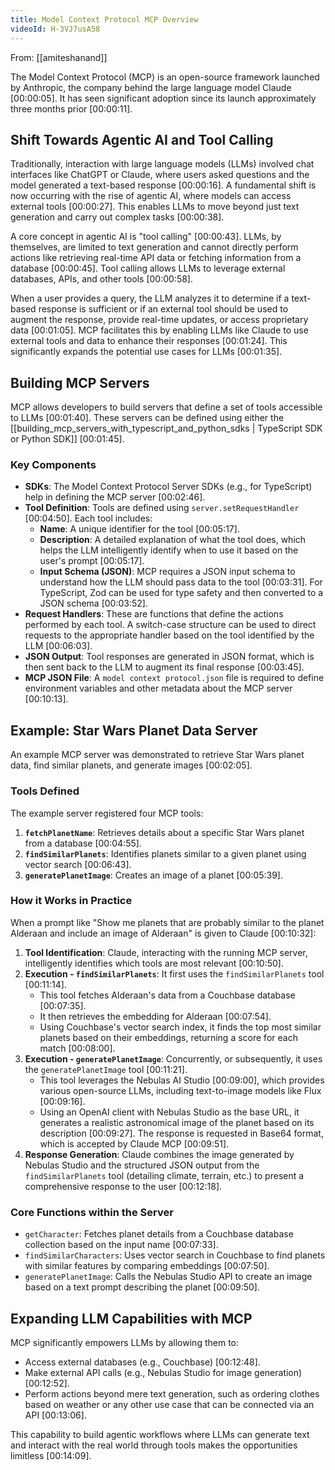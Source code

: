 ```yaml
---
title: Model Context Protocol MCP Overview
videoId: H-3VJ7usA58
---
```


From: [[amiteshanand]] <br/> 

The Model Context Protocol (MCP) is an open-source framework launched by Anthropic, the company behind the large language model Claude <a class="yt-timestamp" data-t="00:00:05">[00:00:05]</a>. It has seen significant adoption since its launch approximately three months prior <a class="yt-timestamp" data-t="00:00:11">[00:00:11]</a>.

## Shift Towards Agentic AI and Tool Calling

Traditionally, interaction with large language models (LLMs) involved chat interfaces like ChatGPT or Claude, where users asked questions and the model generated a text-based response <a class="yt-timestamp" data-t="00:00:16">[00:00:16]</a>. A fundamental shift is now occurring with the rise of agentic AI, where models can access external tools <a class="yt-timestamp" data-t="00:00:27">[00:00:27]</a>. This enables LLMs to move beyond just text generation and carry out complex tasks <a class="yt-timestamp" data-t="00:00:38">[00:00:38]</a>.

A core concept in agentic AI is "tool calling" <a class="yt-timestamp" data-t="00:00:43">[00:00:43]</a>. LLMs, by themselves, are limited to text generation and cannot directly perform actions like retrieving real-time API data or fetching information from a database <a class="yt-timestamp" data-t="00:00:45">[00:00:45]</a>. Tool calling allows LLMs to leverage external databases, APIs, and other tools <a class="yt-timestamp" data-t="00:00:58">[00:00:58]</a>.

When a user provides a query, the LLM analyzes it to determine if a text-based response is sufficient or if an external tool should be used to augment the response, provide real-time updates, or access proprietary data <a class="yt-timestamp" data-t="00:01:05">[00:01:05]</a>. MCP facilitates this by enabling LLMs like Claude to use external tools and data to enhance their responses <a class="yt-timestamp" data-t="00:01:24">[00:01:24]</a>. This significantly expands the potential use cases for LLMs <a class="yt-timestamp" data-t="00:01:35">[00:01:35]</a>.

## Building MCP Servers

MCP allows developers to build servers that define a set of tools accessible to LLMs <a class="yt-timestamp" data-t="00:01:40">[00:01:40]</a>. These servers can be defined using either the [[building_mcp_servers_with_typescript_and_python_sdks | TypeScript SDK or Python SDK]] <a class="yt-timestamp" data-t="00:01:45">[00:01:45]</a>.

### Key Components

*   **SDKs**: The Model Context Protocol Server SDKs (e.g., for TypeScript) help in defining the MCP server <a class="yt-timestamp" data-t="00:02:46">[00:02:46]</a>.
*   **Tool Definition**: Tools are defined using `server.setRequestHandler` <a class="yt-timestamp" data-t="00:04:50">[00:04:50]</a>. Each tool includes:
    *   **Name**: A unique identifier for the tool <a class="yt-timestamp" data-t="00:05:17">[00:05:17]</a>.
    *   **Description**: A detailed explanation of what the tool does, which helps the LLM intelligently identify when to use it based on the user's prompt <a class="yt-timestamp" data-t="00:05:17">[00:05:17]</a>.
    *   **Input Schema (JSON)**: MCP requires a JSON input schema to understand how the LLM should pass data to the tool <a class="yt-timestamp" data-t="00:03:31">[00:03:31]</a>. For TypeScript, Zod can be used for type safety and then converted to a JSON schema <a class="yt-timestamp" data-t="00:03:52">[00:03:52]</a>.
*   **Request Handlers**: These are functions that define the actions performed by each tool. A switch-case structure can be used to direct requests to the appropriate handler based on the tool identified by the LLM <a class="yt-timestamp" data-t="00:06:03">[00:06:03]</a>.
*   **JSON Output**: Tool responses are generated in JSON format, which is then sent back to the LLM to augment its final response <a class="yt-timestamp" data-t="00:03:45">[00:03:45]</a>.
*   **MCP JSON File**: A `model context protocol.json` file is required to define environment variables and other metadata about the MCP server <a class="yt-timestamp" data-t="00:10:13">[00:10:13]</a>.

## Example: Star Wars Planet Data Server

An example MCP server was demonstrated to retrieve Star Wars planet data, find similar planets, and generate images <a class="yt-timestamp" data-t="00:02:05">[00:02:05]</a>.

### Tools Defined

The example server registered four MCP tools:

1.  **`fetchPlanetName`**: Retrieves details about a specific Star Wars planet from a database <a class="yt-timestamp" data-t="00:04:55">[00:04:55]</a>.
2.  **`findSimilarPlanets`**: Identifies planets similar to a given planet using vector search <a class="yt-timestamp" data-t="00:06:43">[00:06:43]</a>.
3.  **`generatePlanetImage`**: Creates an image of a planet <a class="yt-timestamp" data-t="00:05:39">[00:05:39]</a>.

### How it Works in Practice

When a prompt like "Show me planets that are probably similar to the planet Alderaan and include an image of Alderaan" is given to Claude <a class="yt-timestamp" data-t="00:10:32">[00:10:32]</a>:

1.  **Tool Identification**: Claude, interacting with the running MCP server, intelligently identifies which tools are most relevant <a class="yt-timestamp" data-t="00:10:50">[00:10:50]</a>.
2.  **Execution - `findSimilarPlanets`**: It first uses the `findSimilarPlanets` tool <a class="yt-timestamp" data-t="00:11:14">[00:11:14]</a>.
    *   This tool fetches Alderaan's data from a Couchbase database <a class="yt-timestamp" data-t="00:07:35">[00:07:35]</a>.
    *   It then retrieves the embedding for Alderaan <a class="yt-timestamp" data-t="00:07:54">[00:07:54]</a>.
    *   Using Couchbase's vector search index, it finds the top most similar planets based on their embeddings, returning a score for each match <a class="yt-timestamp" data-t="00:08:00">[00:08:00]</a>.
3.  **Execution - `generatePlanetImage`**: Concurrently, or subsequently, it uses the `generatePlanetImage` tool <a class="yt-timestamp" data-t="00:11:21">[00:11:21]</a>.
    *   This tool leverages the Nebulas AI Studio <a class="yt-timestamp" data-t="00:09:00">[00:09:00]</a>, which provides various open-source LLMs, including text-to-image models like Flux <a class="yt-timestamp" data-t="00:09:16">[00:09:16]</a>.
    *   Using an OpenAI client with Nebulas Studio as the base URL, it generates a realistic astronomical image of the planet based on its description <a class="yt-timestamp" data-t="00:09:27">[00:09:27]</a>. The response is requested in Base64 format, which is accepted by Claude MCP <a class="yt-timestamp" data-t="00:09:51">[00:09:51]</a>.
4.  **Response Generation**: Claude combines the image generated by Nebulas Studio and the structured JSON output from the `findSimilarPlanets` tool (detailing climate, terrain, etc.) to present a comprehensive response to the user <a class="yt-timestamp" data-t="00:12:18">[00:12:18]</a>.

### Core Functions within the Server

*   `getCharacter`: Fetches planet details from a Couchbase database collection based on the input name <a class="yt-timestamp" data-t="00:07:33">[00:07:33]</a>.
*   `findSimilarCharacters`: Uses vector search in Couchbase to find planets with similar features by comparing embeddings <a class="yt-timestamp" data-t="00:07:50">[00:07:50]</a>.
*   `generatePlanetImage`: Calls the Nebulas Studio API to create an image based on a text prompt describing the planet <a class="yt-timestamp" data-t="00:09:50">[00:09:50]</a>.

## Expanding LLM Capabilities with MCP

MCP significantly empowers LLMs by allowing them to:
*   Access external databases (e.g., Couchbase) <a class="yt-timestamp" data-t="00:12:48">[00:12:48]</a>.
*   Make external API calls (e.g., Nebulas Studio for image generation) <a class="yt-timestamp" data-t="00:12:52">[00:12:52]</a>.
*   Perform actions beyond mere text generation, such as ordering clothes based on weather or any other use case that can be connected via an API <a class="yt-timestamp" data-t="00:13:06">[00:13:06]</a>.

This capability to build agentic workflows where LLMs can generate text and interact with the real world through tools makes the opportunities limitless <a class="yt-timestamp" data-t="00:14:09">[00:14:09]</a>.